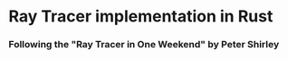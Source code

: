 # Ray Tracer implementation in Rust 
### Following the "Ray Tracer in One Weekend" by Peter Shirley
